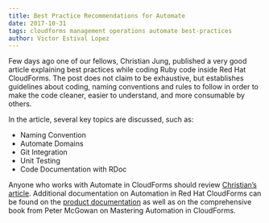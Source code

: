 ```yaml
---
title: Best Practice Recommendations for Automate
date: 2017-10-31
tags: cloudforms management operations automate best-practices
author: Victor Estival Lopez
---
```

 
Few days ago one of our fellows, Christian Jung, published a very good article explaining best practices while coding Ruby code inside Red Hat CloudForms.
The post does not claim to be exhaustive, but establishes guidelines about coding, naming conventions and rules to follow in order to make the code cleaner, easier to understand, and more consumable by others.
  
In the article, several key topics are discussed, such as:

* Naming Convention
* Automate Domains
* Git Integration
* Unit Testing
* Code Documentation with RDoc
  
Anyone who works with Automate in CloudForms should review [Christian’s article](<https://www.jung-christian.de/post/2017/10/automate-best-practice/>).
Additional documentation on Automation in Red Hat CloudForms can be found on the [product documentation](<https://access.redhat.com/documentation/en-us/red_hat_cloudforms/4.7/>) as well as on the comprehensive book from Peter McGowan on Mastering Automation in CloudForms.
